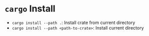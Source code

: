 # `cargo` Install

- `cargo install --path .`: Install crate from current directory
- `cargo install --path <path-to-crate>`: Install current directory

